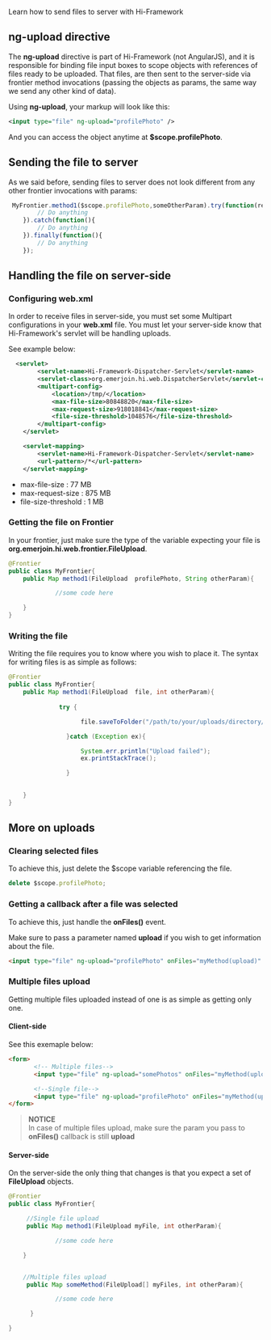 <!--Topic description-->
<description>Learn how to send files to server with Hi-Framework</description>


## ng-upload directive

The __ng-upload__ directive is part of Hi-Framework (not AngularJS), and it is responsible for binding file input boxes to scope objects with references of files ready to be uploaded. 
That files, are then sent to the server-side via frontier method invocations (passing the objects as params, the same way we send any other kind of data).

Using __ng-upload__, your markup will look like this:

```xml
<input type="file" ng-upload="profilePhoto" />
```

And you can access the object anytime at __$scope.profilePhoto__.


## Sending the file to server

As we said before, sending files to server does not look different from any other frontier invocations with params:

```javascript
 MyFrontier.method1($scope.profilePhoto,someOtherParam).try(function(result){    
		// Do anything
    }).catch(function(){
        // Do anything
	}).finally(function(){
        // Do anything
    });
```


## Handling the file on server-side

### Configuring web.xml

In order to receive files in server-side, you must set some Multipart configurations in your __web.xml__ file. You must let your server-side know that Hi-Framework's servlet will be handling uploads.

See example below:

```xml
  <servlet>
        <servlet-name>Hi-Framework-Dispatcher-Servlet</servlet-name>
        <servlet-class>org.emerjoin.hi.web.DispatcherServlet</servlet-class>
        <multipart-config>
            <location>/tmp/</location>
            <max-file-size>80848820</max-file-size> 
            <max-request-size>918018841</max-request-size>
            <file-size-threshold>1048576</file-size-threshold>
        </multipart-config>
    </servlet>

    <servlet-mapping>
        <servlet-name>Hi-Framework-Dispatcher-Servlet</servlet-name>
        <url-pattern>/*</url-pattern>
    </servlet-mapping>
```

<info-block title="Correspondance">

   - max-file-size : 77 MB
   - max-request-size : 875 MB
   - file-size-threshold : 1 MB
</info-block>


### Getting the file on Frontier

In your frontier, just make sure the type of the variable expecting your file is __org.emerjoin.hi.web.frontier.FileUpload__.

```java
@Frontier
public class MyFrontier{
    public Map method1(FileUpload  profilePhoto, String otherParam){

             //some code here

    }
}
```



### Writing the file

Writing the file requires you to know where you wish to place it. The syntax for writing files is as simple as follows:

```java
@Frontier
public class MyFrontier{
    public Map method1(FileUpload  file, int otherParam){
             
              try {

                    file.saveToFolder("/path/to/your/uploads/directory/");

                }catch (Exception ex){

                    System.err.println("Upload failed");
                    ex.printStackTrace();

                }
             

    }
}
```

## More on uploads

### Clearing selected files
To achieve this, just delete the $scope variable referencing the file.
```javascript
delete $scope.profilePhoto;
```
### Getting a callback after a file was selected
To achieve this, just handle the __onFiles()__ event.

Make sure to pass a parameter named __upload__ if you wish to get information about the file.

```html
<input type="file" ng-upload="profilePhoto" onFiles="myMethod(upload)" />
```

### Multiple files upload
Getting multiple files uploaded instead of one is as simple as getting only one.

#### Client-side
See this exemaple below:
```html
<form>
       <!-- Multiple files-->
       <input type="file" ng-upload="somePhotos" onFiles="myMethod(upload)" multiple/>

       <!--Single file-->
       <input type="file" ng-upload="profilePhoto" onFiles="myMethod(upload)" />
</form>
```

> **NOTICE**<br> In case of multiple files upload, make sure the param you pass to __onFiles()__ callback is still __upload__



#### Server-side
On the server-side the only thing that changes is that you expect a set of __FileUpload__ objects.
```java
@Frontier
public class MyFrontier{

     //Single file upload 
     public Map method1(FileUpload myFile, int otherParam){

             //some code here

    }


    //Multiple files upload 
     public Map someMethod(FileUpload[] myFiles, int otherParam){

             //some code here

      }

}
```




